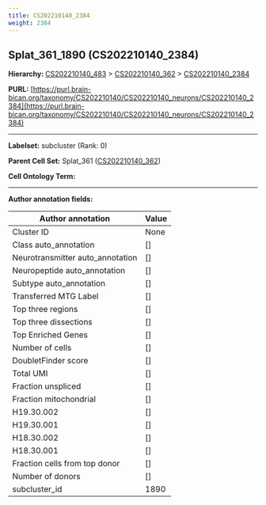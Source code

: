 ```yaml
---
title: CS202210140_2384
weight: 2384
---
```

## Splat_361_1890 (CS202210140_2384)
<b>Hierarchy: </b>
[CS202210140_483](../CS202210140_483) >
[CS202210140_362](../CS202210140_362) >
[CS202210140_2384](../CS202210140_2384)

**PURL:** [https://purl.brain-bican.org/taxonomy/CS202210140/CS202210140_neurons/CS202210140_2384](https://purl.brain-bican.org/taxonomy/CS202210140/CS202210140_neurons/CS202210140_2384)

---


**Labelset:** subcluster (Rank: 0)

**Parent Cell Set:** Splat_361 ([CS202210140_362](../CS202210140_362))



**Cell Ontology Term:** 

[MARKER GENES.]: #


---

[TRANSFERRED ANNOTATIONS.]: #


[AUTHOR ANNOTATION FIELDS.]: #


**Author annotation fields:**

| Author annotation | Value |
|-------------------|-------|
|Cluster ID|None|
|Class auto_annotation|[]|
|Neurotransmitter auto_annotation|[]|
|Neuropeptide auto_annotation|[]|
|Subtype auto_annotation|[]|
|Transferred MTG Label|[]|
|Top three regions|[]|
|Top three dissections|[]|
|Top Enriched Genes|[]|
|Number of cells|[]|
|DoubletFinder score|[]|
|Total UMI|[]|
|Fraction unspliced|[]|
|Fraction mitochondrial|[]|
|H19.30.002|[]|
|H19.30.001|[]|
|H18.30.002|[]|
|H18.30.001|[]|
|Fraction cells from top donor|[]|
|Number of donors|[]|
|subcluster_id|1890|
